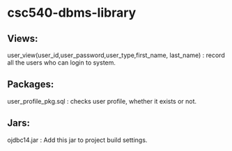 # csc540-dbms-library

Views:
------------------
user_view(user_id,user_password,user_type,first_name, last_name) : record all the users who can login to system.

Packages:
----------------
user_profile_pkg.sql : checks user profile, whether it exists or not.

Jars:
-----------------
ojdbc14.jar : Add this jar to project build settings.
